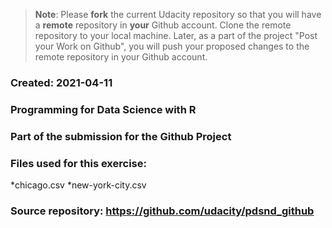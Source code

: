 >**Note**: Please **fork** the current Udacity repository so that you will have a **remote** repository in **your** Github account. Clone the remote repository to your local machine. Later, as a part of the project "Post your Work on Github", you will push your proposed changes to the remote repository in your Github account.

### Created: 2021-04-11

### Programming for Data Science with R

### Part of the submission for the Github Project

### Files used for this exercise:
*chicago.csv
*new-york-city.csv 

### Source repository: https://github.com/udacity/pdsnd_github